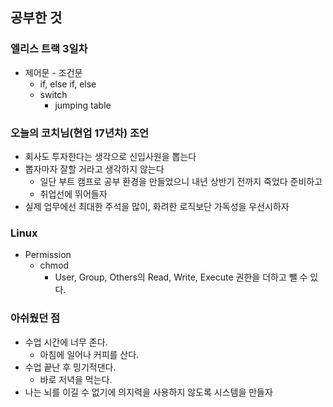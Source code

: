 공부한 것
-

### 엘리스 트랙 3일차
- 제어문 - 조건문
  - if, else if, else
  - switch
    - jumping table

### 오늘의 코치님(현업 17년차) 조언
- 회사도 투자한다는 생각으로 신입사원을 뽑는다
- 뽑자마자 잘할 거라고 생각하지 않는다
  - 일단 부트 캠프로 공부 환경을 만들었으니 내년 상반기 전까지 죽었다 준비하고
  - 취업선에 뛰어들자
- 실제 업무에선 최대한 주석을 많이, 화려한 로직보단 가독성을 우선시하자

### Linux
- Permission
  - chmod
    - User, Group, Others의 Read, Write, Execute 권한을 더하고 뺄 수 있다.

### 아쉬웠던 점
- 수업 시간에 너무 존다.
  - 아침에 일어나 커피를 산다.
- 수업 끝난 후 밍기적댄다.
  - 바로 저녁을 먹는다.
- 나는 뇌를 이길 수 없기에 의지력을 사용하지 않도록 시스템을 만들자